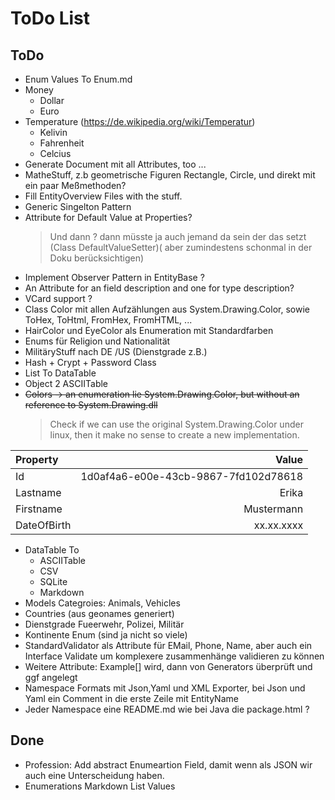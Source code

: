 # ToDo List

## ToDo

- Enum Values To Enum.md
- Money
  - Dollar
  - Euro
- Temperature (https://de.wikipedia.org/wiki/Temperatur)
  - Kelivin
  - Fahrenheit
  - Celcius
- Generate Document mit all Attributes, too ...
- MatheStuff, z.b geometrische Figuren Rectangle, Circle, und direkt mit ein paar Meßmethoden?
- Fill EntityOverview Files with the stuff.
- Generic Singelton Pattern
- Attribute for Default Value at Properties?
  > Und dann ? dann müsste ja auch jemand da sein der das setzt (Class DefaultValueSetter)( aber zumindestens schonmal in der Doku berücksichtigen)
- Implement Observer Pattern in EntityBase ?
- An Attribute for an field description and one for type description?
- VCard support ?
- Class Color mit allen Aufzählungen aus System.Drawing.Color, sowie ToHex, ToHtml, FromHex, FromHTML, ...
- HairColor und EyeColor als Enumeration mit Standardfarben
- Enums für Religion und Nationalität
- MilitäryStuff nach DE /US (Dienstgrade z.B.)
- Hash + Crypt + Password Class
- List<T> To DataTable
- Object 2 ASCIITable
- ~~Colors -> an enumeration lie System.Drawing.Color, but without an reference to System.Drawing.dll~~
  > Check if we can use the original System.Drawing.Color under linux, then it make no sense to create a new implementation.

| Property  | Value                              |
|:----------|-----------------------------------:|
|Id         |1d0af4a6-e00e-43cb-9867-7fd102d78618|
|Lastname   |Erika                               |
|Firstname  |Mustermann                          |
|DateOfBirth|xx.xx.xxxx                          |

- DataTable To
  -  ASCIITable
  -  CSV
  -  SQLite
  -  Markdown
- Models Categroies: Animals, Vehicles
- Countries (aus geonames generiert)
- Dienstgrade Fueerwehr, Polizei, Militär
- Kontinente Enum (sind ja nicht so viele)
- StandardValidator als Attribute für EMail, Phone, Name, aber auch ein Interface Validate um komplexere zusammenhänge validieren zu können
- Weitere Attribute: Example[] wird, dann von Generators überprüft und ggf angelegt
- Namespace Formats mit Json,Yaml und XML Exporter, bei Json und Yaml ein Comment in die erste Zeile mit EntityName
- Jeder Namespace eine README.md wie bei Java die package.html ?


## Done

- Profession: Add abstract Enumeartion Field, damit wenn als JSON wir auch eine Unterscheidung haben.
- Enumerations Markdown List Values
